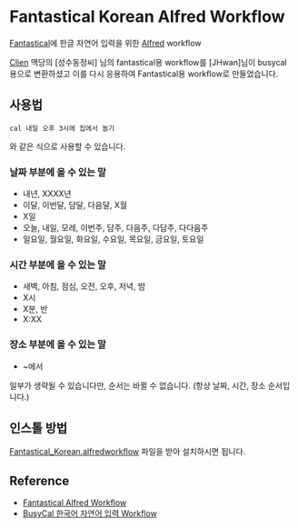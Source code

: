 # Fantastical Korean Alfred Workflow

[Fantastical](http://flexibits.com/fantastical)에 한글 자연어 입력을 위한  [Alfred](http://www.alfredapp.com/) workflow

[Clien](https://www.clien.net/service/) 맥당의 [성수동정씨] 님의 fantastical용 workflow를 [JHwan]님이 busycal 용으로 변환하셨고 이를 다시 응용하여 Fantastical용 workflow로 만들었습니다.


## 사용법

```
cal 내일 오후 3시에 집에서 놀기
```

와 같은 식으로 사용할 수 있습니다.


### 날짜 부분에 올 수 있는 말

* 내년, XXXX년
* 이달, 이번달, 담달, 다음달, X월
* X일
* 오늘, 내일, 모레, 이번주, 담주, 다음주, 다담주, 다다음주
* 일요일, 월요일, 화요일, 수요일, 목요일, 금요일, 토요일

### 시간 부분에 올 수 있는 말

* 새벽, 아침, 점심, 오전, 오후, 저녁, 밤
* X시
* X분, 반
* X:XX

### 장소 부분에 올 수 있는 말

* ~에서


일부가 생략될 수 있습니다만, 순서는 바뀔 수 없습니다. (항상 날짜, 시간, 장소 순서입니다.)


## 인스톨 방법

[Fantastical_Korean.alfredworkflow](https://github.com/mollax/fanatstical_korean_alfred_workflow/raw/master/Fantastical_Korean.alfredworkflow) 파일을 받아 설치하시면 됩니다.


## Reference

* [Fantastical Alfred Workflow](https://github.com/robb/Fantastical-Alfred-Workflow)
* [BusyCal 한국어 자연어 입력 Workflow](https://www.clien.net/service/board/cm_mac/9749314)
